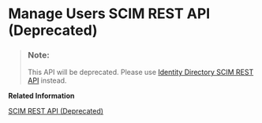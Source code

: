 <!-- loio63d146ccfc7949328ae750c9451f887f -->

# Manage Users SCIM REST API \(Deprecated\)



> ### Note:  
> This API will be deprecated. Please use [Identity Directory SCIM REST API](https://api.sap.com/api/IdDS_SCIM/overview) instead.

**Related Information**  


[SCIM REST API \(Deprecated\)](scim-rest-api-deprecated-2f21568.md "This section contains information about the Identity Authentication implementation of the System for Cross-domain Identity Management (SCIM) REST API protocol.")

